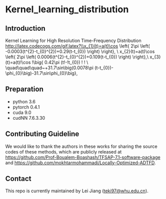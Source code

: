 # Kernel_learning_distribution
## Introduction
Kernel Learning for High Resolution Time-Frequency Distribution
http://latex.codecogs.com/gif.latex?\\x_{1}(t)=a(t)\cos \left\{ 2\pi \left( -0.0003(t^{2}-t_{0}^{2})+0.29(t-t_{0}) \right) \right\},  \\
x_{2}(t)=a(t)\cos \left\{ 2\pi \left( 0.0006(t^{2}-t_{0}^{2})+0.109(t-t_{0}) \right) \right\},\\
x_{3}(t)=a(t)\!\cos \!\big\{ 0.42\pi (t\!-\!t_{0}) \!  \! \\
\quad\quad\quad~+31.7\sin\big(0.0078\pi (t-t_{0})-\phi_{0}\big)-31.7\sin\phi_{0}\big\}, 
## Preparation
- python 3.6
- pytorch 0.4.1
- cuda 9.0
- cudNN 7.6.3.30
## Contributing Guideline
We would like to thank the authors in these works for sharing the source codes of these methods, which are publicly released at https://github.com/Prof-Boualem-Boashash/TFSAP-7.1-software-package and https://github.com/mokhtarmohammadi/Locally-Optimized-ADTFD.
## Contact
This repo is currently maintained by Lei Jiang (teki97@whu.edu.cn).
